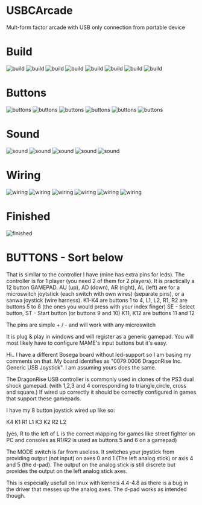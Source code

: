 # USBCArcade
Mult-form factor arcade with USB only connection from portable device

# Build
![build](https://raw.githubusercontent.com/khinds10/USBCArcade/main/build-images/build/build1.jpg "build1")
![build](https://raw.githubusercontent.com/khinds10/USBCArcade/main/build-images/build/build2.jpg "build2")
![build](https://raw.githubusercontent.com/khinds10/USBCArcade/main/build-images/build/build3.jpg "build3")
![build](https://raw.githubusercontent.com/khinds10/USBCArcade/main/build-images/build/build4.jpg "build4")
![build](https://raw.githubusercontent.com/khinds10/USBCArcade/main/build-images/build/build5.jpg "build5")
![build](https://raw.githubusercontent.com/khinds10/USBCArcade/main/build-images/build/build6.jpg "build6")
![build](https://raw.githubusercontent.com/khinds10/USBCArcade/main/build-images/build/build7.jpg "build7")
![build](https://raw.githubusercontent.com/khinds10/USBCArcade/main/build-images/build/build8.jpg "build8")

# Buttons
![buttons](https://raw.githubusercontent.com/khinds10/USBCArcade/main/build-images/buttons/Buttons1.jpg "buttons")
![buttons](https://raw.githubusercontent.com/khinds10/USBCArcade/main/build-images/buttons/Buttons2.jpg "buttons")
![buttons](https://raw.githubusercontent.com/khinds10/USBCArcade/main/build-images/buttons/Buttons3.jpg "buttons")
![buttons](https://raw.githubusercontent.com/khinds10/USBCArcade/main/build-images/buttons/Buttons4.jpg "buttons")
![buttons](https://raw.githubusercontent.com/khinds10/USBCArcade/main/build-images/buttons/Buttons5.jpg "buttons")
![buttons](https://raw.githubusercontent.com/khinds10/USBCArcade/main/build-images/buttons/IMG_20230616_150745.jpg "buttons")

# Sound
![sound](https://raw.githubusercontent.com/khinds10/USBCArcade/main/build-images/sound/Sound1.jpg "sound1")
![sound](https://raw.githubusercontent.com/khinds10/USBCArcade/main/build-images/sound/Sound2.jpg "sound2")
![sound](https://raw.githubusercontent.com/khinds10/USBCArcade/main/build-images/sound/Sound3.jpg "sound3")
![sound](https://raw.githubusercontent.com/khinds10/USBCArcade/main/build-images/sound/Sound4.jpg "sound4")
![sound](https://raw.githubusercontent.com/khinds10/USBCArcade/main/build-images/sound/Sound5.jpg "sound5")

# Wiring
![wiring](https://raw.githubusercontent.com/khinds10/USBCArcade/main/build-images/sound/wiring1.jpg "wiring1")
![wiring](https://raw.githubusercontent.com/khinds10/USBCArcade/main/build-images/sound/wiring2.jpg "wiring2")
![wiring](https://raw.githubusercontent.com/khinds10/USBCArcade/main/build-images/sound/wiring3.jpg "wiring3")
![wiring](https://raw.githubusercontent.com/khinds10/USBCArcade/main/build-images/sound/wiring4.jpg "wiring4")
![wiring](https://raw.githubusercontent.com/khinds10/USBCArcade/main/build-images/sound/wiring5.jpg "wiring5")
![wiring](https://raw.githubusercontent.com/khinds10/USBCArcade/main/build-images/sound/wiring6.jpg "wiring6")

# Finished
![finished](https://raw.githubusercontent.com/khinds10/USBCArcade/main/build-images/finished.jpg "finished")



# BUTTONS - Sort below


That is similar to the controller I have (mine has extra pins for leds). The controller is for 1 player (you need 2 of them for 2 players).
It is practically a 12 button GAMEPAD.
AU (up), AD (down), AR (right), AL (left) are for a microswitch joytstick (each switch with own wires) (separate pins), or a sanwa joystick (wire harness).
K1-K4 are buttons 1 to 4,
L1, L2, R1, R2 are buttons 5 to 8 (the ones you would press with your index finger)
SE - Select button, ST - Start button (or buttons 9 and 10) K11, K12 are buttons 11 and 12

The pins are simple + / - and will work with any microswitch

It is plug & play in windows and will register as a generic gamepad. You will most likely have to configure MAME's input buttons but it's easy.


Hi.. I have a different Bosega board without led-support so I am basing my comments on that. My board identifies as "0079:0006 DragonRise Inc. Generic USB Joystick". I am assuming yours does the same.

The DragonRise USB controller is commonly used in clones of the PS3 dual shock gamepad. (with 1,2,3 and 4 corresponding to triangle,circle, cross and square.) If wired up correctly it should be correctly configured in games that support these gamepads.

I have my 8 button joystick wired up like so:

K4 K1 R1 L1
K3 K2 R2 L2

(yes, R to the left of L is the correct mapping for games like street fighter on PC and consoles as R1/R2 is used as buttons 5 and 6 on a gamepad)

The MODE switch is far from useless. It switches your joystick from providing output (not input) on axes 0 and 1 (The left analog stick) or axis 4 and 5 (the d-pad). The output on the analog stick is still discrete but provides the output on the left analog stick axes.

This is especially usefull on linux with kernels 4.4-4.8 as there is a bug in the driver that messes up the analog axes. The d-pad works as intended though.
